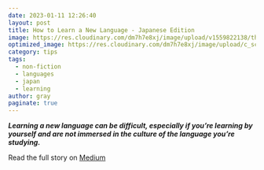 ```yaml
---
date: 2023-01-11 12:26:40
layout: post
title: How to Learn a New Language - Japanese Edition
image: https://res.cloudinary.com/dm7h7e8xj/image/upload/v1559822138/theme9_v273a9.jpg
optimized_image: https://res.cloudinary.com/dm7h7e8xj/image/upload/c_scale,w_380/v1559822138/theme9_v273a9.jpg
category: tips
tags:
  - non-fiction
  - languages
  - japan
  - learning
author: gray
paginate: true
---
```



***Learning a new language can be difficult, especially if you’re learning by yourself and are not immersed in the culture of the language you’re studying.***


Read the full story on [Medium](https://medium.com/japonica-publication/how-to-learn-a-new-language-japanese-edition-7039e46dda7a)
